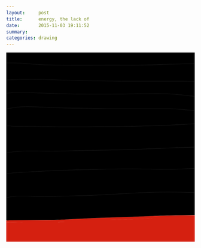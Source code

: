 ```yaml
---
layout:     post
title:      energy, the lack of
date:       2015-11-03 19:11:52
summary:    
categories: drawing
---
```

![energy, the lack of](/images/diary/energy-the-lack-of.png "tired and unmotivated")
